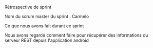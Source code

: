 Rétrospective de sprint

Nom du scrum master du sprint : Carmelo

Ce que nous avons fait durant ce sprint

Nous avons regardé comment faire pour récupérer des informations du serveur REST depuis l'application android
